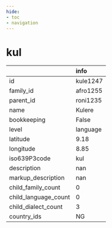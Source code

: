 ```yaml
---
hide:
- toc
- navigation
---
```

# kul
|                      | info     |
|:---------------------|:---------|
| id                   | kule1247 |
| family_id            | afro1255 |
| parent_id            | roni1235 |
| name                 | Kulere   |
| bookkeeping          | False    |
| level                | language |
| latitude             | 9.18     |
| longitude            | 8.85     |
| iso639P3code         | kul      |
| description          | nan      |
| markup_description   | nan      |
| child_family_count   | 0        |
| child_language_count | 0        |
| child_dialect_count  | 3        |
| country_ids          | NG       |